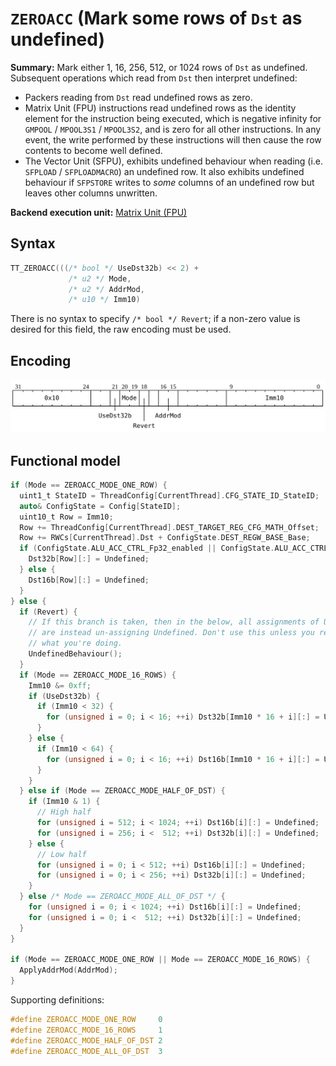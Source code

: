 # `ZEROACC` (Mark some rows of `Dst` as undefined)

**Summary:** Mark either 1, 16, 256, 512, or 1024 rows of `Dst` as undefined. Subsequent operations which read from `Dst` then interpret undefined:
* Packers reading from `Dst` read undefined rows as zero.
* Matrix Unit (FPU) instructions read undefined rows as the identity element for the instruction being executed, which is negative infinity for `GMPOOL` / `MPOOL3S1` / `MPOOL3S2`, and is zero for all other instructions. In any event, the write performed by these instructions will then cause the row contents to become well defined.
* The Vector Unit (SFPU), exhibits undefined behaviour when reading (i.e. `SFPLOAD` / `SFPLOADMACRO`) an undefined row. It also exhibits undefined behaviour if `SFPSTORE` writes to _some_ columns of an undefined row but leaves other columns unwritten.

**Backend execution unit:** [Matrix Unit (FPU)](MatrixUnit.md)

## Syntax

```c
TT_ZEROACC(((/* bool */ UseDst32b) << 2) +
             /* u2 */ Mode,
             /* u2 */ AddrMod,
             /* u10 */ Imm10)
```

There is no syntax to specify `/* bool */ Revert`; if a non-zero value is desired for this field, the raw encoding must be used.

## Encoding

![](../../../Diagrams/Out/Bits32_ZEROACC.svg)

## Functional model

```c
if (Mode == ZEROACC_MODE_ONE_ROW) {
  uint1_t StateID = ThreadConfig[CurrentThread].CFG_STATE_ID_StateID;
  auto& ConfigState = Config[StateID];
  uint10_t Row = Imm10;
  Row += ThreadConfig[CurrentThread].DEST_TARGET_REG_CFG_MATH_Offset;
  Row += RWCs[CurrentThread].Dst + ConfigState.DEST_REGW_BASE_Base;
  if (ConfigState.ALU_ACC_CTRL_Fp32_enabled || ConfigState.ALU_ACC_CTRL_INT8_math_enabled) {
    Dst32b[Row][:] = Undefined;
  } else {
    Dst16b[Row][:] = Undefined;
  }
} else {
  if (Revert) {
    // If this branch is taken, then in the below, all assignments of Undefined
    // are instead un-assigning Undefined. Don't use this unless you really know
    // what you're doing.
    UndefinedBehaviour();
  }
  if (Mode == ZEROACC_MODE_16_ROWS) {
    Imm10 &= 0xff;
    if (UseDst32b) {
      if (Imm10 < 32) {
        for (unsigned i = 0; i < 16; ++i) Dst32b[Imm10 * 16 + i][:] = Undefined;
      }
    } else {
      if (Imm10 < 64) {
        for (unsigned i = 0; i < 16; ++i) Dst16b[Imm10 * 16 + i][:] = Undefined;
      }
    }
  } else if (Mode == ZEROACC_MODE_HALF_OF_DST) {
    if (Imm10 & 1) {
      // High half
      for (unsigned i = 512; i < 1024; ++i) Dst16b[i][:] = Undefined;
      for (unsigned i = 256; i <  512; ++i) Dst32b[i][:] = Undefined;
    } else {
      // Low half
      for (unsigned i = 0; i < 512; ++i) Dst16b[i][:] = Undefined;
      for (unsigned i = 0; i < 256; ++i) Dst32b[i][:] = Undefined;
    }
  } else /* Mode == ZEROACC_MODE_ALL_OF_DST */ {
    for (unsigned i = 0; i < 1024; ++i) Dst16b[i][:] = Undefined;
    for (unsigned i = 0; i <  512; ++i) Dst32b[i][:] = Undefined;
  }
}

if (Mode == ZEROACC_MODE_ONE_ROW || Mode == ZEROACC_MODE_16_ROWS) {
  ApplyAddrMod(AddrMod);
}
```

Supporting definitions:
```c
#define ZEROACC_MODE_ONE_ROW     0
#define ZEROACC_MODE_16_ROWS     1
#define ZEROACC_MODE_HALF_OF_DST 2
#define ZEROACC_MODE_ALL_OF_DST  3
```
